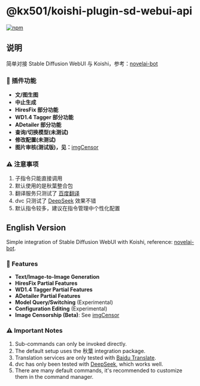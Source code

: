 # @kx501/koishi-plugin-sd-webui-api

[![npm](https://img.shields.io/npm/v/@kx501/koishi-plugin-sd-webui-api?style=flat-square)](https://www.npmjs.com/package/@kx501/koishi-plugin-sd-webui-api)

## 说明

简单对接 Stable Diffusion WebUI 与 Koishi，参考：[novelai-bot](https://github.com/koishijs/novelai-bot)

### 🌟 插件功能

* **文/图生图**
* **中止生成**
* **HiresFix 部分功能**
* **WD1.4 Tagger 部分功能**
* **ADetailer 部分功能**
* **查询/切换模型(未测试)**
* **修改配置(未测试)**
* **图片审核(测试版)，见：**[imgCensor](https://github.com/Kx501/koishi-plugin-imgcensor)

### ⚠️ 注意事项

1. 子指令只能直接调用
2. 默认使用的是秋葉整合包
3. 翻译服务只测试了 [百度翻译](https://api.fanyi.baidu.com/api/trans/product/desktop)
4. dvc 只测试了 [DeepSeek](https://github.com/Kx501/koishi-plugin-imgcensor) 效果不错
5. 默认指令较多，建议在指令管理中个性化配置

## English Version

Simple integration of Stable Diffusion WebUI with Koishi, reference: [novelai-bot](https://github.com/koishijs/novelai-bot).

### 🌟 Features

* **Text/Image-to-Image Generation**
* **HiresFix Partial Features**
* **WD1.4 Tagger Partial Features**
* **ADetailer Partial Features**
* **Model Query/Switching** (Experimental)
* **Configuration Editing** (Experimental)
* **Image Censorship (Beta)**: See [imgCensor](https://github.com/Kx501/koishi-plugin-imgcensor)

### ⚠️ Important Notes

1. Sub-commands can only be invoked directly.
2. The default setup uses the 秋葉 integration package.
3. Translation services are only tested with [Baidu Translate](https://api.fanyi.baidu.com/api/trans/product/desktop).
4. dvc has only been tested with [DeepSeek](https://github.com/Kx501/koishi-plugin-imgcensor), which works well.
5. There are many default commands, it's recommended to customize them in the command manager.
